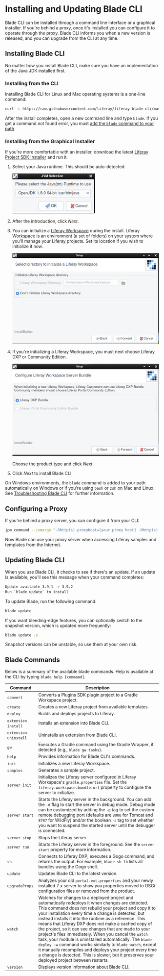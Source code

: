 # Installing and Updating Blade CLI

Blade CLI can be installed through a command line interface or a graphical installer. If you're behind a proxy, once it's installed you can configure it to operate through the proxy. Blade CLI informs you when a new version is released, and you can upgrade from the CLI at any time.

## Installing Blade CLI

No matter how you install Blade CLI, make sure you have an implementation of the Java JDK installed first.

### Installing from the CLI

Installing Blade CLI for Linux and Mac operating systems is a one-line command:

```bash
curl -L https://raw.githubusercontent.com/liferay/liferay-blade-cli/master/cli/installers/local | sh
```

<!-- is there a success message after running the above script to let someone know they 'did it right'? -->

After the install completes, open a new command line and type `blade`. If you get a command not found error, you must [add the `blade` command to your path](./troubleshooting-blade-cli.md#the-blade-command-is-not-available-in-my-cli).

### Installing from the Graphical Installer

If you're more comfortable with an installer, download the latest [Liferay Project SDK Installer](https://sourceforge.net/projects/lportal/files/Liferay%20IDE/) and run it.

1. Select your Java runtime. This should be auto-detected.

    ![The Liferay Workspace installer auto-detects your installed JDK.](./installing-and-updating-blade-cli/images/01.png)

1. After the introduction, click _Next_.

1. You can initialize a [Liferay Workspace](../../tooling/liferay-workspace.md) during the install. Liferay Workspace is an environment (a set of folders) on your system where you'll manage your Liferay projects. Set its location if you wish to initialize it now.

    ![Liferay Workspace is a set of folders on your file system where you manage Liferay projects.](./installing-and-updating-blade-cli/images/02.png)

1. If you're initializing a Liferay Workspace, you must next choose Liferay DXP or Community Edition.

    ![The installer defaults to Community Edition, but you can choose DXP.](./installing-and-updating-blade-cli/images/03.png)

    Choose the product type and click _Next_.

1. Click _Next_ to install Blade CLI.

On Windows environments, the `blade` command is added to your path automatically on Windows or if you're using `bash` or `zsh` on Mac and Linux. See [Troubleshooting Blade CLI](./troubleshooting-blade-cli.md) for further information.

## Configuring a Proxy

If you're behind a proxy server, you can configure it from your CLI:

```bash
jpm command --jvmargs "-Dhttp(s).proxyHost=[your proxy host] -Dhttp(s).proxyPort=[your proxy port]" jpm
```

Now Blade can use your proxy server when accessing Liferay samples and templates from the Internet.

## Updating Blade CLI

When you use Blade CLI, it checks to see if there's an update. If an update is available, you'll see this message when your command completes:

```bash
Update available 3.9.1 -> 3.9.2
Run `blade update` to install
```

To update Blade, run the following command:

```bash
blade update
```

If you want bleeding-edge features, you can optionally switch to the snapshot version, which is updated more frequently:

```bash
blade update -s
```

Snapshot versions can be unstable, so use them at your own risk.

## Blade Commands

Below is a summary of the available blade commands. Help is available at the CLI by typing `blade help [command]`.

| Command               | Description                                                                                                                                                                                                                                                                                                                                                                                                                                                                                                                                                                                                                                                                                                                             |
| --------------------- | --------------------------------------------------------------------------------------------------------------------------------------------------------------------------------------------------------------------------------------------------------------------------------------------------------------------------------------------------------------------------------------------------------------------------------------------------------------------------------------------------------------------------------------------------------------------------------------------------------------------------------------------------------------------------------------------------------------------------------------- |
| `convert`             | Converts a Plugins SDK plugin project to a Gradle Workspace project.                                                                                                                                                                                                                                                                                                                                                                                                                                                                                                                                                                                                                                                                    |
| `create`              | Creates a new Liferay project from available templates.                                                                                                                                                                                                                                                                                                                                                                                                                                                                                                                                                                                                                                                                                 |
| `deploy`              | Builds and deploys projects to Liferay.                                                                                                                                                                                                                                                                                                                                                                                                                                                                                                                                                                                                                                                                                                 |
| `extension install`   | Installs an extension into Blade CLI.                                                                                                                                                                                                                                                                                                                                                                                                                                                                                                                                                                                                                                                                                                   |
| `extension uninstall` | Uninstalls an extension from Blade CLI.                                                                                                                                                                                                                                                                                                                                                                                                                                                                                                                                                                                                                                                                                                 |
| `gw`                  | Executes a Gradle command using the Gradle Wrapper, if detected (e.g., `blade gw tasks`).                                                                                                                                                                                                                                                                                                                                                                                                                                                                                                                                                                                                                                               |
| `help`                | Provides information for Blade CLI's commands.                                                                                                                                                                                                                                                                                                                                                                                                                                                                                                                                                                                                                                                                                          |
| `init`                | Initializes a new Liferay Workspace.                                                                                                                                                                                                                                                                                                                                                                                                                                                                                                                                                                                                                                                                                                    |
| `samples`             | Generates a sample project.                                                                                                                                                                                                                                                                                                                                                                                                                                                                                                                                                                                                                                                                                                             |
| `server init`         | Initializes the Liferay server configured in Liferay Workspace's `gradle.properties` file. Set the `liferay.workspace.bundle.url` property to configure the server to initialize.                                                                                                                                                                                                                                                                                                                                                                                                                                                                                                                                                       |
| `server start`        | Starts the Liferay server in the background. You can add the `-d` flag to start the server in debug mode. Debug mode can be customized by adding the `-p` tag to set the custom remote debugging port (defaults are `8000` for Tomcat and `8787` for WildFly) and/or the boolean `-s` tag to set whether you want to suspend the started server until the debugger is connected.                                                                                                                                                                                                                                                                                                                                                        |
| `server stop`         | Stops the Liferay server.                                                                                                                                                                                                                                                                                                                                                                                                                                                                                                                                                                                                                                                                                                               |
| `server run`          | Starts the Liferay server in the foreground. See the `server start` property for more information.                                                                                                                                                                                                                                                                                                                                                                                                                                                                                                                                                                                                                                      |
| `sh`                  | Connects to Liferay DXP, executes a Gogo command, and returns the output. For example, `blade sh lb` lists all bundles using the Gogo shell.                                                                                                                                                                                                                                                                                                                                                                                                                                                                                                                                                                                            |
| `update`              | Updates Blade CLI to the latest version.                                                                                                                                                                                                                                                                                                                                                                                                                                                                                                                                                                                                                                                                                                |
| `upgradeProps`        | Analyzes your old `portal-ext.properties` and your newly installed 7.x server to show you properties moved to OSGi configuration files or removed from the product.                                                                                                                                                                                                                                                                                                                                                                                                                                                                                                                                                                     |
| `watch`               | Watches for changes to a deployed project and automatically redeploys it when changes are detected. This command does not rebuild your project and copy it to your installation every time a change is detected, but instead installs it into the runtime as a reference. This means that Liferay DXP does not make a cached copy of the project, so it can see changes that are made to your project's files immediately. When you cancel the `watch` task, your module is uninstalled automatically. The `blade deploy -w` command works similarly to `blade watch`, except it manually recompiles and deploys your project every time a change is detected. This is slower, but it preserves your deployed project between restarts. |
| `version`             | Displays version information about Blade CLI.                                                                                                                                                                                                                                                                                                                                                                                                                                                                                                                                                                                                                                                                                           |
